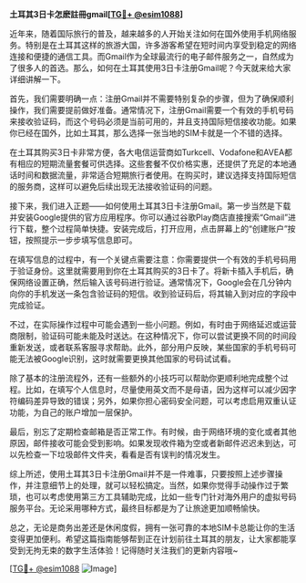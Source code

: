 **土耳其3日卡怎麽註冊gmail[[TG💪+ @esim1088](https://t.me/s/esim1088)]**

近年来，随着国际旅行的普及，越来越多的人开始关注如何在国外使用手机网络服务。特别是在土耳其这样的旅游大国，许多游客希望在短时间内享受到稳定的网络连接和便捷的通信工具。而Gmail作为全球最流行的电子邮件服务之一，自然成为了很多人的首选。那么，如何在土耳其使用3日卡注册Gmail呢？今天就来给大家详细讲解一下。

首先，我们需要明确一点：注册Gmail并不需要特别复杂的步骤，但为了确保顺利操作，我们需要提前做好准备。通常情况下，注册Gmail需要一个有效的手机号码来接收验证码，而这个号码必须是当前可用的，并且支持国际短信接收功能。如果你已经在国外，比如土耳其，那么选择一张当地的SIM卡就是一个不错的选择。

在土耳其购买3日卡非常方便，各大电信运营商如Turkcell、Vodafone和AVEA都有相应的短期流量套餐可供选择。这些套餐不仅价格实惠，还提供了充足的本地通话时间和数据流量，非常适合短期旅行者使用。在购买时，建议选择支持国际短信的服务商，这样可以避免后续出现无法接收验证码的问题。

接下来，我们进入正题——如何使用土耳其3日卡注册Gmail。第一步当然是下载并安装Google提供的官方应用程序。你可以通过谷歌Play商店直接搜索“Gmail”进行下载，整个过程简单快捷。安装完成后，打开应用，点击屏幕上的“创建账户”按钮，按照提示一步步填写信息即可。

在填写信息的过程中，有一个关键点需要注意：你需要提供一个有效的手机号码用于验证身份。这里就需要用到你在土耳其购买的3日卡了。将新卡插入手机后，确保网络设置正确，然后输入该号码进行验证。通常情况下，Google会在几分钟内向你的手机发送一条包含验证码的短信。收到验证码后，将其输入到对应的字段中完成验证。

不过，在实际操作过程中可能会遇到一些小问题。例如，有时由于网络延迟或运营商限制，验证码可能未能及时送达。在这种情况下，你可以尝试更换不同的时间段重新发送，或者联系客服寻求帮助。此外，部分用户反映，某些国家的手机号码可能无法被Google识别，这时就需要更换其他国家的号码试试看。

除了基本的注册流程外，还有一些额外的小技巧可以帮助你更顺利地完成整个过程。比如，在填写个人信息时，尽量使用英文而不是母语，因为这样可以减少因字符编码差异导致的错误；另外，如果你担心密码安全问题，可以考虑启用双重认证功能，为自己的账户增加一层保护。

最后，别忘了定期检查邮箱是否正常工作。有时候，由于网络环境的变化或者其他原因，邮件接收可能会受到影响。如果发现收件箱为空或者新邮件迟迟未到达，可以先检查一下垃圾邮件文件夹，看看是否有误判的情况发生。

综上所述，使用土耳其3日卡注册Gmail并不是一件难事，只要按照上述步骤操作，并注意细节上的处理，就可以轻松搞定。当然，如果你觉得手动操作过于繁琐，也可以考虑使用第三方工具辅助完成，比如一些专门针对海外用户的虚拟号码服务平台。无论采用哪种方式，最终目标都是为了让旅途更加顺畅愉快。

总之，无论是商务出差还是休闲度假，拥有一张可靠的本地SIM卡总能让你的生活变得更加便利。希望这篇指南能够帮到正在计划前往土耳其的朋友，让大家都能享受到无拘无束的数字生活体验！记得随时关注我们的更新内容哦~

[[TG💪+ @esim1088](https://t.me/s/esim1088) ![Image](https://i.postimg.cc/4NQfJmqS/Snipaste-2025-05-13-00-14-12.png)]